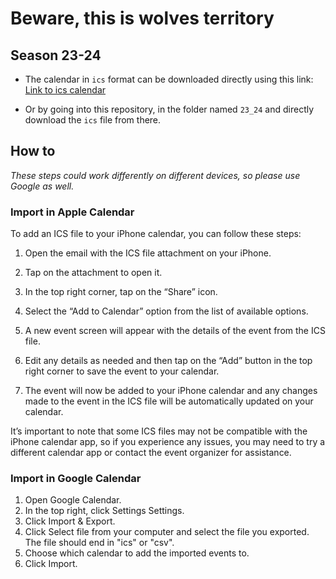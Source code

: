 # Beware, this is wolves territory


## Season 23-24
* The calendar in `ics` format can be downloaded directly using this link: [Link to ics calendar](webcal://p148-caldav.icloud.com/published/2/MTA1ODk0OTMyMTYxMDU4OT0DHfnFOxUsvObufG5C926FHrL1EgMBNgujHeDwcG3XZg_-YalgmJUttOoXA_GhkVRK9RJCyM0gLsQxuMaWoD0)

* Or by going into this repository, in the folder named `23_24` and directly download the `ics` file from there.


## How to

*These steps could work differently on different devices, so please use Google as well.*
### Import in Apple Calendar
To add an ICS file to your iPhone calendar, you can follow these steps:

1. Open the email with the ICS file attachment on your iPhone.

2. Tap on the attachment to open it.

3. In the top right corner, tap on the “Share” icon.

4. Select the “Add to Calendar” option from the list of available options.

5. A new event screen will appear with the details of the event from the ICS file.

6. Edit any details as needed and then tap on the “Add” button in the top right corner to save the event to your calendar.

7. The event will now be added to your iPhone calendar and any changes made to the event in the ICS file will be automatically updated on your calendar.

It’s important to note that some ICS files may not be compatible with the iPhone calendar app, so if you experience any issues, you may need to try a different calendar app or contact the event organizer for assistance.

### Import in Google Calendar
1. Open Google Calendar.
2. In the top right, click Settings Settings.
3. Click Import & Export.
4. Click Select file from your computer and select the file you exported. The file should end in "ics" or "csv".
5. Choose which calendar to add the imported events to. 
6. Click Import.